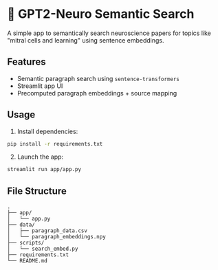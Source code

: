 # 🧠 GPT2-Neuro Semantic Search

A simple app to semantically search neuroscience papers for topics like "mitral cells and learning" using sentence embeddings.

## Features
- Semantic paragraph search using `sentence-transformers`
- Streamlit app UI
- Precomputed paragraph embeddings + source mapping

## Usage

1. Install dependencies:
```bash
pip install -r requirements.txt
```

2. Launch the app:
```bash
streamlit run app/app.py
```

## File Structure

```
.
├── app/
│   └── app.py
├── data/
│   ├── paragraph_data.csv
│   └── paragraph_embeddings.npy
├── scripts/
│   └── search_embed.py
├── requirements.txt
└── README.md
```
